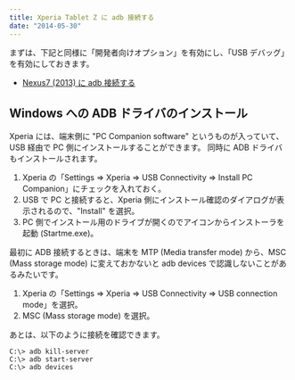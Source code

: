 ```yaml
---
title: Xperia Tablet Z に adb 接続する
date: "2014-05-30"
---
```


まずは、下記と同様に「開発者向けオプション」を有効にし、「USB デバッグ」を有効にしておきます。

* [Nexus7 (2013) に adb 接続する](connect-adb-to-nexus.html)


Windows への ADB ドライバのインストール
----

Xperia には、端末側に "PC Companion software" というものが入っていて、USB 経由で PC 側にインストールすることができます。
同時に ADB ドライバもインストールされます。

1. Xperia の「Settings => Xperia => USB Connectivity => Install PC Companion」にチェックを入れておく。
2. USB で PC と接続すると、Xperia 側にインストール確認のダイアログが表示されるので、"Install" を選択。
3. PC 側でインストール用のドライブが開くのでアイコンからインストーラを起動 (Startme.exe)。

最初に ADB 接続するときは、端末を MTP (Media transfer mode) から、MSC (Mass storage mode) に変えておかないと adb devices で認識しないことがあるみたいです。

1. Xperia の「Settings => Xperia => USB Connectivity => USB connection mode」を選択。
2. MSC (Mass storage mode) を選択。

あとは、以下のように接続を確認できます。

```
C:\> adb kill-server
C:\> adb start-server
C:\> adb devices
```

